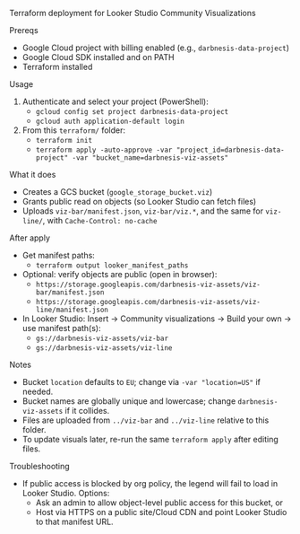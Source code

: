Terraform deployment for Looker Studio Community Visualizations

Prereqs
- Google Cloud project with billing enabled (e.g., `darbnesis-data-project`)
- Google Cloud SDK installed and on PATH
- Terraform installed

Usage
1) Authenticate and select your project (PowerShell):
   - `gcloud config set project darbnesis-data-project`
   - `gcloud auth application-default login`
2) From this `terraform/` folder:
   - `terraform init`
   - `terraform apply -auto-approve -var "project_id=darbnesis-data-project" -var "bucket_name=darbnesis-viz-assets"`

What it does
- Creates a GCS bucket (`google_storage_bucket.viz`)
- Grants public read on objects (so Looker Studio can fetch files)
- Uploads `viz-bar/manifest.json`, `viz-bar/viz.*`, and the same for `viz-line/`, with `Cache-Control: no-cache`

After apply
- Get manifest paths:
  - `terraform output looker_manifest_paths`
- Optional: verify objects are public (open in browser):
  - `https://storage.googleapis.com/darbnesis-viz-assets/viz-bar/manifest.json`
  - `https://storage.googleapis.com/darbnesis-viz-assets/viz-line/manifest.json`
- In Looker Studio: Insert → Community visualizations → Build your own → use manifest path(s):
  - `gs://darbnesis-viz-assets/viz-bar`
  - `gs://darbnesis-viz-assets/viz-line`

Notes
- Bucket `location` defaults to `EU`; change via `-var "location=US"` if needed.
- Bucket names are globally unique and lowercase; change `darbnesis-viz-assets` if it collides.
- Files are uploaded from `../viz-bar` and `../viz-line` relative to this folder.
- To update visuals later, re-run the same `terraform apply` after editing files.

Troubleshooting
- If public access is blocked by org policy, the legend will fail to load in Looker Studio. Options:
  - Ask an admin to allow object-level public access for this bucket, or
  - Host via HTTPS on a public site/Cloud CDN and point Looker Studio to that manifest URL.

